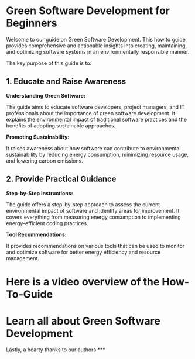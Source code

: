# Green Software Development for Beginners

Welcome to our guide on Green Software Development. This how to guide provides comprehensive and actionable insights into creating, maintaining, and optimizing software systems in an environmentally responsible manner. 

The key purpose of this guide is to:

## 1. Educate and Raise Awareness

**Understanding Green Software:**

The guide aims to educate software developers, project managers, and IT professionals about the importance of green software development. It explains the environmental impact of traditional software practices and the benefits of adopting sustainable approaches.

**Promoting Sustainability:**

It raises awareness about how software can contribute to environmental sustainability by reducing energy consumption, minimizing resource usage, and lowering carbon emissions.

## 2. Provide Practical Guidance

**Step-by-Step Instructions:**

The guide offers a step-by-step approach to assess the current environmental impact of software and identify areas for improvement. It covers everything from measuring energy consumption to implementing energy-efficient coding practices.

**Tool Recommendations:**

It provides recommendations on various tools that can be used to monitor and optimize software for better energy efficiency and resource management.


# Here is a video overview of the How-To-Guide


# Learn all about Green Software Development



Lastly, a hearty thanks to our authors ***
